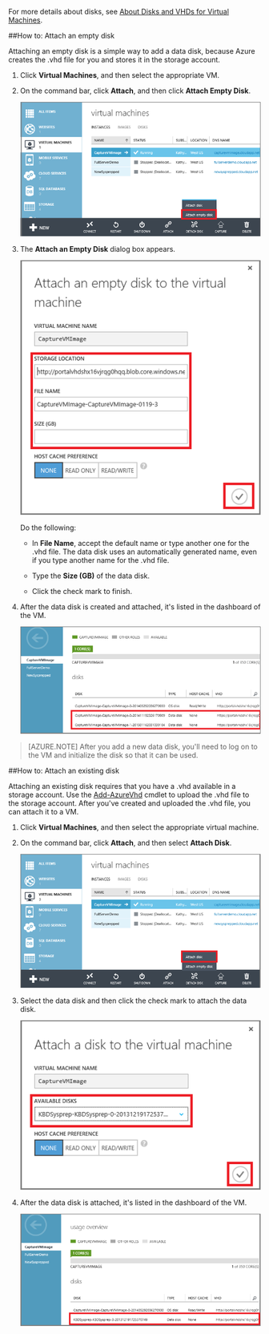 
For more details about disks, see [About Disks and VHDs for Virtual Machines](virtual-machines-disks-vhds.md).

##<a id="attachempty"></a>How to: Attach an empty disk

Attaching an empty disk is a simple way to add a data disk, because Azure creates the .vhd file for you and stores it in the storage account.

1. Click **Virtual Machines**, and then select the appropriate VM.

2. On the command bar, click **Attach**, and then click **Attach Empty Disk**.


	![Attach an empty disk](./media/howto-attach-disk-window-linux/AttachEmptyDisk.png)

3.	The **Attach an Empty Disk** dialog box appears.


	![Attach a new empty disk](./media/howto-attach-disk-window-linux/AttachEmptyDetail.png)


	Do the following:

	- In **File Name**, accept the default name or type another one for the .vhd file. The data disk uses an automatically generated name, even if you type another name for the .vhd file.

	- Type the **Size (GB)** of the data disk.

	- Click the check mark to finish.

4.	After the data disk is created and attached, it's listed in the dashboard of the VM.

	![Empty data disk successfully attached](./media/howto-attach-disk-window-linux/AttachEmptySuccess.png)

> [AZURE.NOTE] After you add a new data disk, you'll need to log on to the VM and initialize the disk so that it can be used. 


##<a id="attachexisting"></a>How to: Attach an existing disk

Attaching an existing disk requires that you have a .vhd available in a storage account. Use the [Add-AzureVhd](https://msdn.microsoft.com/library/azure/dn495173.aspx) cmdlet to upload the .vhd file to the storage account. After you've created and uploaded the .vhd file, you can attach it to a VM.

1. Click **Virtual Machines**, and then select the appropriate virtual machine.

2. On the command bar, click **Attach**, and then select **Attach Disk**.


	![Attach data disk](./media/howto-attach-disk-window-linux/AttachExistingDisk.png)


3. Select the data disk and then click the check mark to attach the data disk.

	![Enter data disk details](./media/howto-attach-disk-window-linux/AttachExistingDetail.png)

4.	After the data disk is attached, it's listed in the dashboard of the VM.


	![Data disk successfully attached](./media/howto-attach-disk-window-linux/AttachExistingSuccess.png)
